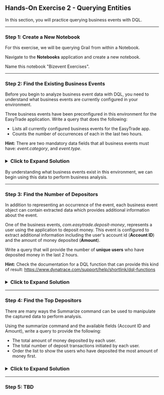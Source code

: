 ## Hands-On Exercise 2 - Querying Entities

In this section, you will practice querying business events with DQL.

---

### Step 1: Create a New Notebook

For this exercise, we will be querying Grail from within a Notebook.

Navigate to the **Notebooks** application and create a new notebook.

Name this notebook "Bizevent Exercises".

---

### Step 2: Find the Existing Business Events

Before you begin to analyze business event data with DQL, you need to understand what business events are currently configured in your environment.

Three business events have been preconfigured in this environment for the EasyTrade application.  Write a query that does the following:
- Lists all currently configured business events for the EasyTrade app.
- Counts the number of occurrences of each in the last two hours.

**Hint:** There are two mandatory data fields that all business events must have: _event.category_, and _event.type_.  

<H3><details>
    <summary>Click to Expand Solution</summary>

```
	fetch bizevents
	| filter event.provider == "www.easytrade.com"
	| summarize count = count(), by:{event.provider, event.type}
```

![Bizevent Exercise 2 Solution](../../assets/images/bizevent_solution_ex2.png)

</H3></details>

By understanding what business events exist in this environment, we can begin using this data to perform business analysis. 



---

### Step 3: Find the Number of Depositors

In addition to representing an occurrence of the event, each business event object can contain extracted data which provides additional information about the event.

One of the business events, _com.easytrade.deposit-money_, represents a user using the application to deposit money.  This event is configured to extract additional information including the user's account id (**Account ID**) and the amount of money deposited (**Amount**).

Write a query that will provide the number of **unique users** who have deposited money in the last 2 hours.

**Hint:** Check the documentation for a DQL function that can provide this kind of result: https://www.dynatrace.com/support/help/shortlink/dql-functions


<H3><details>
    <summary>Click to Expand Solution</summary>

```
	fetch bizevents
	| filter event.type == "com.easytrade.deposit-money"
    | summarize distinctUsers = countDistinct(accountId)
```

![Bizevent Exercise 3 Solution](../../assets/images/bizevent_solution_ex3.png)

</H3></details>


---


### Step 4: Find the Top Depositors

There are many ways the Summarize command can be used to manipulate the captured data to perform analysis.

Using the summarize command and the available fields (Account ID and Amount), write a query to provide the following:
- The total amount of money deposited by each user.
- The total number of deposit transactions initiated by each user.
- Order the list to show the users who have deposited the most amount of money first.

<H3><details>
    <summary>Click to Expand Solution</summary>

```
    fetch bizevents
    | filter event.type == "com.easytrade.deposit"
    | summarize {totalMoneyDeposited = sum(Amount), numberOfTransactions = count()}, by:{`Account ID`}
    | sort totalMoneyDeposited desc
```

![Bizevent Exercise 4 Solution](../../assets/images/bizevent_solution_ex4.png)

</H3></details>


---


### Step 5: TBD